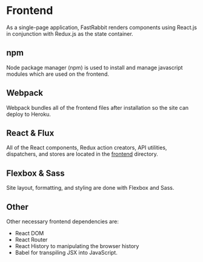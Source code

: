 # Frontend

As a single-page application, FastRabbit renders components using React.js in conjunction with Redux.js as the state container.

## npm

Node package manager (npm) is used to install and manage javascript modules which are used on the frontend.

## Webpack

Webpack bundles all of the frontend files after installation so the site can deploy to Heroku.

## React & Flux

All of the React components, Redux action creators, API utilities, dispatchers, and stores are located in the [frontend](../frontend) directory.

## Flexbox & Sass

Site layout, formatting, and styling are done with Flexbox and Sass. 

## Other

Other necessary frontend dependencies are:

- React DOM
- React Router
- React History to manipulating the browser history
- Babel for transpiling JSX into JavaScript.
